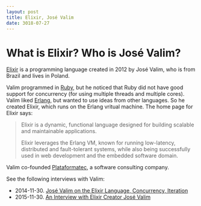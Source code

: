 ```yaml
---
layout: post
title: Elixir, José Valim
date: 3018-07-27
---
```


# What is Elixir? Who is José Valim?

[Elixir](https://elixir-lang.org/) is a programming language created in 2012 by José Valim, who is from Brazil and lives in Poland.

Valim programmed in [Ruby](https://www.ruby-lang.org/en/), but he noticed that Ruby did not have good support for concurrency (for using multiple threads and multiple cores). Valim liked [Erlang](https://www.erlang.org/), but wanted to use ideas from other languages. So he created Elixir, which runs on the Erlang vritual machine. The home page for Elixir says:

> Elixir is a dynamic, functional language designed for building scalable and maintainable applications.
>
> Elixir leverages the Erlang VM, known for running low-latency, distributed and fault-tolerant systems, while also being successfully used in web development and the embedded software domain.

Valim co-founded [Plataformatec](http://plataformatec.com.br/), a software consulting company.

See the following interviews with Valim:

* 2014-11-30. [José Valim on the Elixir Language, Concurrency, Iteration](https://www.infoq.com/interviews/valim-elixir)
* 2015-11-30. [An Interview with Elixir Creator José Valim](https://www.sitepoint.com/an-interview-with-elixir-creator-jose-valim/)
